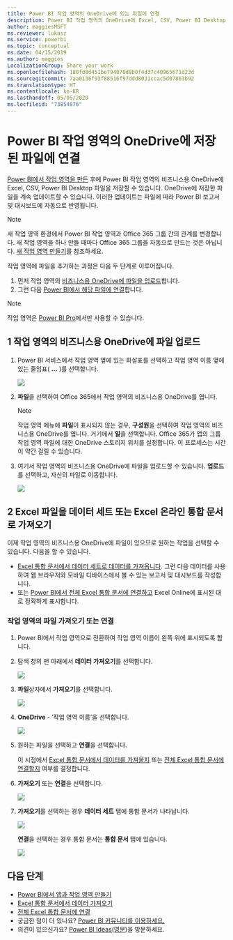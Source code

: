 ```yaml
---
title: Power BI 작업 영역의 OneDrive에 있는 파일에 연결
description: Power BI 작업 영역의 OneDrive에 Excel, CSV, Power BI Desktop 파일을 저장하고 연결하는 방법을 알아봅니다.
author: maggiesMSFT
ms.reviewer: lukasz
ms.service: powerbi
ms.topic: conceptual
ms.date: 04/15/2019
ms.author: maggies
LocalizationGroup: Share your work
ms.openlocfilehash: 180fd8d451be794070d8b0f4d37c40965671d23d
ms.sourcegitcommit: 7aa0136f93f88516f97ddd8031ccac5d07863b92
ms.translationtype: HT
ms.contentlocale: ko-KR
ms.lasthandoff: 05/05/2020
ms.locfileid: "73854876"
---
```

# <a name="connect-to-files-stored-in-onedrive-for-your-power-bi-workspace"></a>Power BI 작업 영역의 OneDrive에 저장된 파일에 연결
[Power BI에서 작업 영역을 만든](service-create-distribute-apps.md) 후에 Power BI 작업 영역의 비즈니스용 OneDrive에 Excel, CSV, Power BI Desktop 파일을 저장할 수 있습니다. OneDrive에 저장한 파일을 계속 업데이트할 수 있습니다. 이러한 업데이트는 파일에 따라 Power BI 보고서 및 대시보드에 자동으로 반영됩니다. 

> [!NOTE]
> 새 작업 영역 환경에서 Power BI 작업 영역과 Office 365 그룹 간의 관계를 변경합니다. 새 작업 영역을 하나 만들 때마다 Office 365 그룹을 자동으로 만드는 것은 아닙니다. [새 작업 영역 만들기](service-create-the-new-workspaces.md)를 참조하세요.

작업 영역에 파일을 추가하는 과정은 다음 두 단계로 이루어집니다. 

1. 먼저 작업 영역의 [비즈니스용 OneDrive에 파일을 업로드](service-connect-to-files-in-app-workspace-onedrive-for-business.md#1-upload-files-to-the-onedrive-for-business-for-your-workspace)합니다.
2. 그런 다음 [Power BI에서 해당 파일에 연결](service-connect-to-files-in-app-workspace-onedrive-for-business.md#2-import-excel-files-as-datasets-or-as-excel-online-workbooks)합니다.

> [!NOTE]
> 작업 영역은 [Power BI Pro](service-features-license-type.md)에서만 사용할 수 있습니다.
> 

## <a name="1-upload-files-to-the-onedrive-for-business-for-your-workspace"></a>1 작업 영역의 비즈니스용 OneDrive에 파일 업로드
1. Power BI 서비스에서 작업 영역 옆에 있는 화살표를 선택하고 작업 영역 이름 옆에 있는 줄임표( **...** )를 선택합니다. 
   
   ![](media/service-connect-to-files-in-app-workspace-onedrive-for-business/power-bi-app-ellipsis.png)
2. **파일**을 선택하여 Office 365에서 작업 영역의 비즈니스용 OneDrive를 엽니다.
   
   > [!NOTE]
   > 작업 영역 메뉴에 **파일**이 표시되지 않는 경우, **구성원**을 선택하여 작업 영역의 비즈니스용 OneDrive를 엽니다. 거기에서 **일**을 선택합니다. Office 365가 앱의 그룹 작업 영역 파일에 대한 OneDrive 스토리지 위치를 설정합니다. 이 프로세스는 시간이 약간 걸릴 수 있습니다. 
   > 
   > 
3. 여기서 작업 영역의 비즈니스용 OneDrive에 파일을 업로드할 수 있습니다. **업로드**를 선택하고, 자신의 파일로 이동합니다.
   
   ![](media/service-connect-to-files-in-app-workspace-onedrive-for-business/pbi_grpfilesonedrive.png)

## <a name="2-import-excel-files-as-datasets-or-as-excel-online-workbooks"></a>2 Excel 파일을 데이터 세트 또는 Excel 온라인 통합 문서로 가져오기
이제 작업 영역의 비즈니스용 OneDrive에 파일이 있으므로 원하는 작업을 선택할 수 있습니다. 다음을 할 수 있습니다. 

* [Excel 통합 문서에서 데이터 세트로 데이터를 가져옵니다](service-get-data-from-files.md). 그런 다음 데이터를 사용하여 웹 브라우저와 모바일 디바이스에서 볼 수 있는 보고서 및 대시보드를 작성합니다.
* 또는 [Power BI에서 전체 Excel 통합 문서에 연결하고](service-excel-workbook-files.md) Excel Online에 표시된 대로 정확하게 표시합니다.

### <a name="import-or-connect-to-the-files-in-your-workspace"></a>작업 영역의 파일 가져오기 또는 연결
1. Power BI에서 작업 영역으로 전환하여 작업 영역 이름이 왼쪽 위에 표시되도록 합니다. 
2. 탐색 창의 맨 아래에서 **데이터 가져오기**를 선택합니다. 
   
   ![](media/service-connect-to-files-in-app-workspace-onedrive-for-business/power-bi-app-get-data-button.png)
3. **파일**상자에서 **가져오기**를 선택합니다.
   
   ![](media/service-connect-to-files-in-app-workspace-onedrive-for-business/pbi_getfiles.png)
4. **OneDrive** - ‘작업 영역 이름’을 선택합니다. 
   
    ![](media/service-connect-to-files-in-app-workspace-onedrive-for-business/pbi_grp_one_drive_shrpt.png)
5. 원하는 파일을 선택하고 **연결**을 선택합니다.
   
    이 시점에서 [Excel 통합 문서에서 데이터를 가져올지](service-get-data-from-files.md) 또는 [전체 Excel 통합 문서에 연결할지](service-excel-workbook-files.md) 여부를 결정합니다.
6. **가져오기** 또는 **연결**을 선택합니다.
   
    ![](media/service-connect-to-files-in-app-workspace-onedrive-for-business/pbi_importexceldataorwholecrop.png)
7. **가져오기**를 선택하는 경우 **데이터 세트** 탭에 통합 문서가 나타납니다. 
   
    ![](media/service-connect-to-files-in-app-workspace-onedrive-for-business/power-bi-app-excel-file-import.png)
   
    **연결**을 선택하는 경우 통합 문서는 **통합 문서** 탭에 있습니다.
   
    ![](media/service-connect-to-files-in-app-workspace-onedrive-for-business/power-bi-app-excel-file-connect.png)

## <a name="next-steps"></a>다음 단계
* [Power BI에서 앱과 작업 영역 만들기](service-create-distribute-apps.md)
* [Excel 통합 문서에서 데이터 가져오기](service-get-data-from-files.md)
* [전체 Excel 통합 문서에 연결](service-excel-workbook-files.md)
* 궁금한 점이 더 있나요? [Power BI 커뮤니티를 이용하세요.](https://community.powerbi.com/)
* 의견이 있으신가요? [Power BI Ideas(영문)](https://ideas.powerbi.com/forums/265200-power-bi)을 방문하세요.

